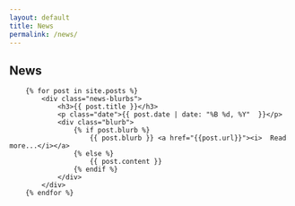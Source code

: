 ```yaml
---
layout: default
title: News
permalink: /news/
---
```


<div class="news-feed news-main">
	<h2>News</h2>

		{% for post in site.posts %}
			<div class="news-blurbs">
				<h3>{{ post.title }}</h3>
				<p class="date">{{ post.date | date: "%B %d, %Y"  }}</p>
				<div class="blurb">
					{% if post.blurb %}
						{{ post.blurb }} <a href="{{post.url}}"><i>  Read more...</i></a>
					{% else %}
						{{ post.content }}
					{% endif %}
				</div>
			</div>
		{% endfor %}

</div>
